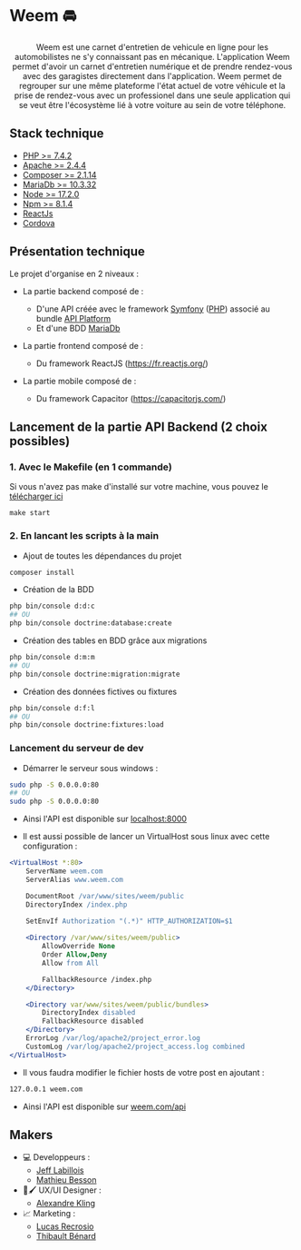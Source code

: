 # Weem 🚘 

<p align="center">
Weem est une carnet d'entretien de vehicule en ligne pour les automobilistes ne s'y connaissant pas en mécanique. L'application Weem permet d'avoir un carnet d'entretien numérique et de prendre rendez-vous avec des garagistes directement dans l'application. Weem permet de regrouper sur une même plateforme l'état actuel de votre véhicule et la prise de rendez-vous avec un professionel dans une seule application qui se veut être l'écosystème lié à votre voiture au sein de votre téléphone.
</p>

## Stack technique

 - [PHP >= 7.4.2](https://www.php.net/)
 - [Apache >= 2.4.4](https://httpd.apache.org/docs/2.4/fr/)
 - [Composer >= 2.1.14](https://getcomposer.org/doc/)
 - [MariaDb >= 10.3.32](https://mariadb.com/kb/fr/documentation-de-mariadb/)
 - [Node >= 17.2.0](https://nodejs.org/en/docs/)
 - [Npm >= 8.1.4](https://nodejs.org/en/docs/)
 - [ReactJs](https://fr.reactjs.org/)
 - [Cordova](https://cordova.apache.org/)

## Présentation technique 

Le projet d'organise en 2 niveaux : 

- La partie backend composé de : 
    - D'une API créée avec le framework [Symfony](https://symfony.com/) ([PHP](https://www.php.net/)) associé au bundle [API Platform](https://api-platform.com/)
    - Et d'une BDD [MariaDb](https://mariadb.com/kb/fr/documentation-de-mariadb/) 

- La partie frontend composé de : 
    - Du framework ReactJS (https://fr.reactjs.org/)

- La partie mobile composé de : 
    - Du framework Capacitor (https://capacitorjs.com/)

## Lancement de la partie API Backend (2 choix possibles)

### 1. Avec le Makefile (en 1 commande)

Si vous n'avez pas make d'installé sur votre machine, vous pouvez le [télécharger ici](http://gnuwin32.sourceforge.net/packages/make.htm)

```shell
make start
```

### 2. En lancant les scripts à la main

- Ajout de toutes les dépendances du projet 
```bash
composer install 
```

- Création de la BDD 
```bash
php bin/console d:d:c 
## OU 
php bin/console doctrine:database:create
```

- Création des tables en BDD grâce aux migrations 
```bash
php bin/console d:m:m
## OU 
php bin/console doctrine:migration:migrate
```

- Création des données fictives ou fixtures 
```bash
php bin/console d:f:l
## OU 
php bin/console doctrine:fixtures:load
```


### Lancement du serveur de dev
- Démarrer le serveur sous windows : 
```bash
sudo php -S 0.0.0.0:80
## OU 
sudo php -S 0.0.0.0:80
```
- Ainsi l'API est disponible sur [localhost:8000](localhost:8000)

- Il est aussi possible de lancer un VirtualHost sous linux avec cette configuration : 

```apache
<VirtualHost *:80>
    ServerName weem.com
    ServerAlias www.weem.com

    DocumentRoot /var/www/sites/weem/public
    DirectoryIndex /index.php
    
    SetEnvIf Authorization "(.*)" HTTP_AUTHORIZATION=$1

    <Directory /var/www/sites/weem/public>
        AllowOverride None
        Order Allow,Deny
        Allow from All

        FallbackResource /index.php
    </Directory>

    <Directory var/www/sites/weem/public/bundles>
        DirectoryIndex disabled
        FallbackResource disabled
    </Directory>
    ErrorLog /var/log/apache2/project_error.log
    CustomLog /var/log/apache2/project_access.log combined
</VirtualHost>
```

- Il vous faudra modifier le fichier hosts de votre post en ajoutant : 

```bash
127.0.0.1 weem.com
```

- Ainsi l'API est disponible sur [weem.com/api](weem.com/api)  

## Makers 

- 💻 Developpeurs : 
    - [Jeff Labillois](https://github.com/Valknu-t)
    - [Mathieu Besson](https://github.com/MathieuBesson)
- 🔬🖌 UX/UI Designer : 
    - [Alexandre Kling](https://www.linkedin.com/in/alexandre-kling-964577187/)
- 📈 Marketing : 
    - [Lucas Recrosio](https://www.linkedin.com/in/lucas-recrosio-7b27bb1a2/)
    - [Thibault Bénard](https://www.linkedin.com/in/thibault-b%C3%A9nard-738842222/)
